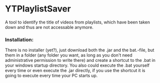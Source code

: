 # YTPlaylistSaver
A tool to identify the title of videos from playlists, which have been taken down and thus are not accessable anymore.

### Installation:
There is no installer (yet?), just download both the .jar and the bat.-file, but them in a folder (any folder you want, as long as you don't need administrative 
permission to write there) and create a shortcut to the .bat in your windows startup directory.
You also could execute the .bat yourself every time or even execute the .jar directly, if you use the shortcut it is going to execute every time your PC starts up.
